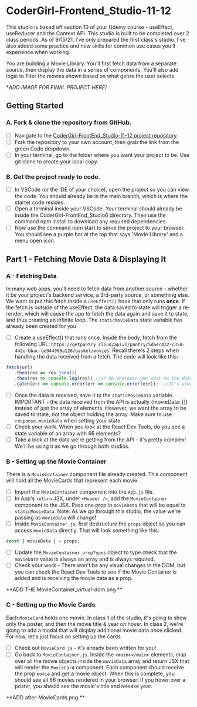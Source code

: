 # CoderGirl-Frontend_Studio-11-12
This studio is based off section 10 of your Udemy course - useEffect, useReducer and the Context API. This studio is built to be completed over 2 class periods. As of 9/15/21, I've only prepared the first class's studio.
I've also added some practice and new skills for common use cases you'll experience when working.

You are building a Movie Library. You'll first fetch data from a separate source, then display the data in a series of components. You'll also add logic to filter the movies shown based on what genre the user selects.

**ADD IMAGE FOR FINAL PROJECT HERE*/

## Getting Started

### A. Fork & clone the repository from GitHub.

- [ ] Navigate to the [CoderGirl-FrontEnd_Studio-11-12 project repository](https://github.com/kirbykatie/CoderGirl-Frontend_Studio-11-12).
- [ ] Fork the repository to your own account, then grab the link from the green Code dropdown.
- [ ] In your terminal, go to the folder where you want your project to be. Use git clone to create your local copy.

### B. Get the project ready to code.

- [ ] In VSCode (or the IDE of your choice), open the project so you can view the code. You should already be in the main branch, which is where the starter code resides.
- [ ] Open a terminal inside your VSCode. Your terminal should already be inside the CoderGirl-FrontEnd_Studio6 directory. Then use the command npm install to download any required dependencies.
- [ ] Now use the command npm start to serve the project to your browser. You should see a purple bar at the top that says 'Movie Library' and a menu open icon.

## Part 1 - Fetching Movie Data & Displaying It

### A - Fetching Data
In many web apps, you'll need to fetch data from another source - whether it be your project's backend service, a 3rd-party source, or something else. We want to put this fetch inside a `useEffect()` hook that only runs **once**. If the fetch is outside of the useEffect, the data saved to state will trigger a re-render, which will cause the app to fetch the data again and save it to state, and thus creating an infinite loop. The `staticMovieData` state variable has already been created for you

- [ ] Create a useEffect() that runs once. Inside the body, fetch from the following URL: `https://getpantry.cloud/apiv1/pantry/5daec432-c358-442e-bbac-be944968a126/basket/movies`. Recall there's 2 steps when handling the data received from a fetch. The code will look like this:
```javascript
fetch(url)
   .then(res => res.json())
   .then(res => console.log(res)) //or do whatever you want to the data
   .catch(err => console.error(err => console.error(err));  //It's always good to add error handling when dealing with external calls
```
- [ ] Once the data is received, save it to the `staticMovieData` variable. IMPORTANT - the data received from the API is actually {movieData: []} instead of just the array of elements. However, we want the array to be saved to state, not the object holding the array. Make sure to use `response.movieData` when setting your state.
- [ ] Check your work. When you look at the React Dev Tools, do you see a state variable of an array with 66 elements?
- [ ] Take a look at the data we're getting from the API - it's pretty complex! We'll be using it as we go through both studios.

### B - Setting up the Movie Container
There is a `MovieContainer` component file already created. This component will hold all the MovieCards that represent each movie.
- [ ] Import the `MovieContainer` component into the `App.js` file. 
- [ ] In App's `return` JSX, under `<Header />`, add the `MovieContainer` component to the JSX. Pass one prop in `movieData` that will be equal to `staticMovieData`. Note: As we go through this studio, the value we're passing as `movieData` will change!
- [ ] Inside `MovieContainer.js`, first destructure the `props` object so you can access `movieData` directly. That will look something like this:
```javascript
const { movieData } = props;
```
- [ ] Update the `MovieContainer.propTypes` object to type check that the `movieData` value is always an array and is always required.
- [ ] Check your work - There won't be any visual changes in the DOM, but you can check the React Dev Tools to see if the Movie Container is added and is receiving the movie data as a prop.

**ADD THE MovieContainer_virtual-dom.png **

### C - Setting up the Movie Cards
Each `MovieCard` holds one movie. In class 1 of the studio, it's going to show only the poster, and then the movie title & year on hover. In class 2, we're going to add a modal that will display additional movie data once clicked. For now, let's just focus on setting up the cards
- [ ] Check out `MovieCard.js` - it's already been written for you! 
- [ ] Go back to `MovieContainer.js`. Inside the `<main></main>` elements, map over all the movie objects inside the `movieData` array and return JSX that will render the `MovieCard` component. Each component should receive the prop `movie` and get a movie object.
When this is complete, you should see all 66 movies rendered in your browser! If you hover over a poster, you should see the movie's title and release year.

**ADD after-MovieCards.png **
